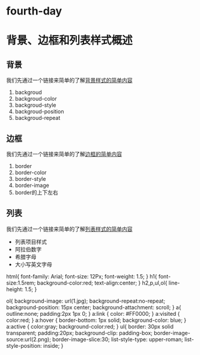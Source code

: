 # fourth-day
<!DOCTYPE html>
<html>
<head>
	<title>fourth day</title>
	<link rel="stylesheet" type="text/css" href="fourth day(1).css">
</head>
<body>
 <h1>背景、边框和列表样式概述</h1>
 <h2>背景</h2>
 <p>我们先通过一个链接来简单的了解<a href="https://developer.mozilla.org/zh-CN/docs/Learn/CSS/Styling_boxes/%E8%83%8C%E6%99%AF">背景样式的简单内容</a></p>
 <p>
 	<ol>
 		<li>backgroud</li>
 		<li>backgroud-color</li>
 		<li>backgroud-style</li>
 		<li>backgroud-position</li>
 		<li>backgroud-repeat</li>
 	</ol>
 </p>
 <h2>边框</h2>
 <p>我们先通过一个链接来简单的了解<a href="https://developer.mozilla.org/zh-CN/docs/Learn/CSS/%E4%B8%BA%E6%96%87%E6%9C%AC%E6%B7%BB%E5%8A%A0%E6%A0%B7%E5%BC%8F/Styling_lists">边框的简单内容</a></p>
<ol>
 		<li>border</li>
 		<li>border-color</li>
 		<li>border-style</li>
 		<li>border-image</li>
 		<li>border的上下左右</li>
 	</ol>
 <h2 class=first>列表</h2>
 <p>我们先通过一个链接来简单的了解<a href="https://developer.mozilla.org/zh-CN/docs/Learn/CSS/%E4%B8%BA%E6%96%87%E6%9C%AC%E6%B7%BB%E5%8A%A0%E6%A0%B7%E5%BC%8F/Styling_links">列表样式的简单内容</a></p>
 <ul>
 	<li>列表项目样式</li>
 	<li>阿拉伯数字</li>
 	<li>希腊字母</li>
 	<li>大小写英文字母</li>
 </ul>
</body>
</html>
html{
	font-family: Arial;
	font-size: 12Px;
	font-weight: 1.5;
}
h1{
	font-size:1.5rem;
	background-color:red;
	text-align:center;
}
h2,p,ul,ol{
	line-height: 1.5;
}

ol{
	background-image: url(1.jpg);
	background-repeat:no-repeat;
	background-position: 15px center;
	background-attachment: scroll;
}
a{
    outline:none;
    padding:2px 1px 0;
}
a:link {
	color: #FF0000;
} 
a:visited {
	color:red;
}
a:hover {
	border-bottom: 1px solid;
	background-color: blue;
}
a:active {
	color:gray;
	background-color:red; 
}
ul{
	border: 30px solid transparent;
	padding:20px;
	background-clip: padding-box;
	border-image-source:url(2.png);
	border-image-slice:30;
	list-style-type: upper-roman;
	list-style-position: inside;
}

